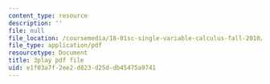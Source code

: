 ```yaml
---
content_type: resource
description: ''
file: null
file_location: /coursemedia/18-01sc-single-variable-calculus-fall-2010/e1f03a7f2ee2d823d25ddb45475a9741_19x213y_uk4.pdf
file_type: application/pdf
resourcetype: Document
title: 3play pdf file
uid: e1f03a7f-2ee2-d823-d25d-db45475a9741
---
```

